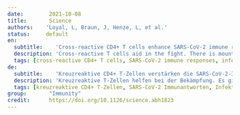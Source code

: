 ```yaml
---
date:        2021-10-08
title:       Science
authors:    'Loyal, L, Braun, J, Henze, L, et al.'
status:     default
en:
  subtitle:    'Cross-reactive CD4+ T cells enhance SARS-CoV-2 immune responses upon infection and vaccination'
  description: 'Cross-reactive T cells aid in the fight. There is mounting evidence that immunological memory after infection with seasonal human coronaviruses (hCoVs) contributes to cross-protection against severe acute respiratory syndrome coronavirus 2 (SARS-CoV-2). Loyal et al. identified a universal immunodominant coronavirus peptide found within the fusion peptide domain of coronavirus spike protein. This peptide is recognized by CD4+ T cells in 20% of unexposed individuals, more than 50% of SARS-CoV-2 convalescents, and 97% of subjects treated with the Pfizer–BioNTech COVID-19 vaccine. Although ubiquitous, these coronavirus-reactive T cells decreased with age, which may explain in part the increased susceptibility of elderly people to COVID-19.'
  tags: [cross-reactive CD4+ T cells, SARS-CoV-2 immune responses, infection, vaccination]
de: 
  subtitle:    'Kreuzreaktive CD4+ T-Zellen verstärken die SARS-CoV-2-Immunantwort bei Infektion und Impfung'
  description: 'Kreuzreaktive T-Zellen helfen bei der Bekämpfung. Es gibt immer mehr Hinweise darauf, dass das immunologische Gedächtnis nach einer Infektion mit saisonalen humanen Coronaviren (hCoVs) zum Kreuzschutz gegen das schwere akute respiratorische Syndrom Coronavirus 2 (SARS-CoV-2) beiträgt. Loyal et al. identifizierten ein universelles, immundominantes Coronavirus-Peptid, das sich in der Fusionspeptiddomäne des Coronavirus-Spike-Proteins befindet. Dieses Peptid wird von CD4+ T-Zellen bei 20 % der nicht exponierten Personen, bei mehr als 50 % der SARS-CoV-2-Rekonvaleszenten und bei 97 % der mit dem Impfstoff COVID-19 von Pfizer-BioNTech behandelten Personen erkannt. Obwohl diese Coronavirus-reaktiven T-Zellen ubiquitär vorhanden sind, nehmen sie mit zunehmendem Alter ab, was zum Teil die erhöhte Anfälligkeit älterer Menschen für COVID-19 erklären könnte.'
  tags: [kreuzreaktive CD4+ T-Zellen, SARS-CoV-2 Immunantworten, Infektion, Impfung]
group:       "Immunity"
credit:      https://doi.org/10.1126/science.abh1823
---
```

<object data="{{ page.link }}" style='height:calc(100vh - 400px); width: 100%' type='application/pdf'></object>